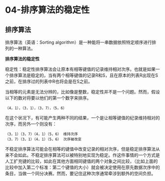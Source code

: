 # 04-排序算法的稳定性


## 排序算法


排序算法（英语：Sorting algorithm）是一种能将一串数据依照特定顺序进行排列的一种算法。


**排序算法的稳定性**

稳定性：稳定性排序算法会让原本有相等键值的记录维持相对次序。也就是如果一个排序算法是稳定的，当有两个相等键值的记录R和S，且在原本的列表R出现在S之前，在排序过的列表中R也将会是在S之前。

当相等的元素是无法分辨的，比如像是整数，稳定性并不是一个问题。然而，假设以下的数对将要以他们的第一个数字来排序。

```
（4，1），（3，1），（3，7），（5，6）
```

在这个状况下，有可能产生两种不同的结果，一个是让相等键值的纪录维持相对的次序，而另外一个则没有：

```
（3，1）（3，7）（4，1）（5，6） 维持次序
（3，7）（3，1）（4，1）（5，6） 次序被改变
```


不稳定排序算法可能会在相等的键值中改变记录的相对次序，但是稳定排序算法从来不会如此。不稳定排序算法可以被特别地实现为稳定。作这件事情的一个方式是人工扩充键的比较，如此在其他方面相同键值的两个对象之间比较，（比如上面的比较中加入第二个标准：第二个键值的大小）就会被决定使用在原先数据次序中的条目，当做一个同分决赛。然而，要记住这种次序通常牵涉到额外的空间负担。